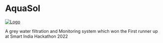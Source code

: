 # AquaSol

<a href="https://github.com/ishitaagl20/AquaSol-Smart_India_Hackathon_2022/README.md">
<img alt="Logo" src="https://github.com/ishitaagl20/AquaSol-Smart_India_Hackathon_2022/Animations%20and%20Others/WhatsApp%20Image%202022-08-26%20at%2008.47.27.jpg">
</a>

A grey water filtration and Monitoring system which won the First runner up at Smart India Hackathon 2022
